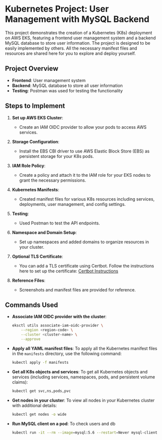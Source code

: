 # Kubernetes Project: User Management with MySQL Backend

This project demonstrates the creation of a Kubernetes (K8s) deployment on AWS EKS, featuring a frontend user management system and a backend MySQL database to store user information. The project is designed to be easily implemented by others. All the necessary manifest files and resources are shared here for you to explore and deploy yourself.

## Project Overview

- **Frontend**: User management system
- **Backend**: MySQL database to store all user information
- **Testing**: Postman was used for testing the functionality

## Steps to Implement

1. **Set up AWS EKS Cluster**:
   - Create an IAM OIDC provider to allow your pods to access AWS services.
   
2. **Storage Configuration**:
   - Install the EBS CBI driver to use AWS Elastic Block Store (EBS) as persistent storage for your K8s pods.
   
3. **IAM Role Policy**:
   - Create a policy and attach it to the IAM role for your EKS nodes to grant the necessary permissions.
   
4. **Kubernetes Manifests**:
   - Created manifest files for various K8s resources including services, deployments, user management, and config settings.

5. **Testing**:
   - Used Postman to test the API endpoints.

6. **Namespace and Domain Setup**:
   - Set up namespaces and added domains to organize resources in your cluster.

7. **Optional TLS Certificate**:
   - You can add a TLS certificate using Certbot. Follow the instructions here to set up the certificate:
   [Certbot Instructions](https://certbot.eff.org/instructions?ws=nginx&os=snap)

8. **Reference Files**:
   - Screenshots and manifest files are provided for reference.

## Commands Used

- **Associate IAM OIDC provider with the cluster**:
  ```bash
  eksctl utils associate-iam-oidc-provider \
      --region <region-code> \
      --cluster <cluster-name> \
      --approve

- **Apply all YAML manifest files**:
  To apply all the Kubernetes manifest files in the `manifests` directory, use the following command:
  ```bash
  kubectl apply -f manifests

- **Get all K8s objects and services**:
  To get all Kubernetes objects and services (including services, namespaces, pods, and persistent volume claims):
  ```bash
  kubectl get svc,ns,pods,pvc

- **Get nodes in your cluster**:
  To view all nodes in your Kubernetes cluster with additional details:
  ```bash
  kubectl get nodes -o wide

- **Run MySQL client on a pod**:
  To check users and db
  ```bash
  kubectl run -it --rm --image=mysql:5.6 --restart=Never mysql-client -- mysql -h mysql -pdbpassword11
